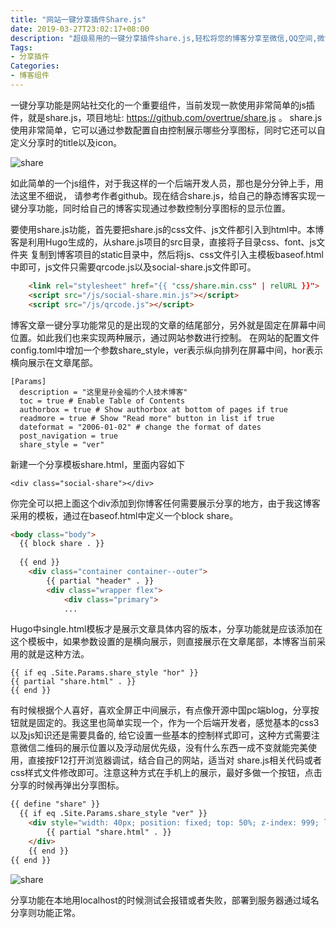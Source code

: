 ```yaml
---
title: "网站一键分享插件Share.js"
date: 2019-03-27T23:02:17+08:00
description: "超级易用的一键分享插件share.js,轻松将您的博客分享至微信,QQ空间,微博,豆瓣"
Tags:
- 分享插件
Categories:
- 博客组件
---
```


一键分享功能是网站社交化的一个重要组件，当前发现一款使用非常简单的js插件，就是share.js，项目地址: https://github.com/overtrue/share.js 。
share.js使用非常简单，它可以通过参数配置自由控制展示哪些分享图标，同时它还可以自定义分享时的title以及icon。

![share](/blog/share_js/001.png)

如此简单的一个js组件，对于我这样的一个后端开发人员，那也是分分钟上手，用法这里不细说，
请参考作者github。现在结合share.js，给自己的静态博客实现一键分享功能，同时给自己的博客实现通过参数控制分享图标的显示位置。

要使用share.js功能，首先要把share.js的css文件、js文件都引入到html中。本博客是利用Hugo生成的，从share.js项目的src目录，直接将子目录css、font、js文件夹
复制到博客项目的static目录中，然后将js、css文件引入主模板baseof.html中即可，js文件只需要qrcode.js以及social-share.js文件即可。

```HTML
	<link rel="stylesheet" href="{{ "css/share.min.css" | relURL }}">
	<script src="/js/social-share.min.js"></script>
	<script src="/js/qrcode.js"></script>
```

博客文章一键分享功能常见的是出现的文章的结尾部分，另外就是固定在屏幕中间位置。如此我们也来实现两种展示，通过网站参数进行控制。
在网站的配置文件config.toml中增加一个参数share_style，ver表示纵向排列在屏幕中间，hor表示横向展示在文章尾部。

```Text
[Params]
  description = "这里是孙金福的个人技术博客"
  toc = true # Enable Table of Contents
  authorbox = true # Show authorbox at bottom of pages if true
  readmore = true # Show "Read more" button in list if true
  dateformat = "2006-01-02" # change the format of dates
  post_navigation = true
  share_style = "ver"
```

新建一个分享模板share.html，里面内容如下

```
<div class="social-share"></div>
```

你完全可以把上面这个div添加到你博客任何需要展示分享的地方，由于我这博客采用的模板，通过在baseof.html中定义一个block share。

```HTML
<body class="body">
  {{ block share . }}
  
  {{ end }}
	<div class="container container--outer">
		{{ partial "header" . }}
		<div class="wrapper flex">
			<div class="primary">
			...
```

Hugo中single.html模板才是展示文章具体内容的版本，分享功能就是应该添加在这个模板中，如果参数设置的是横向展示，则直接展示在文章尾部，本博客当前采用的就是这种方法。

```
{{ if eq .Site.Params.share_style "hor" }}
{{ partial "share.html" . }}
{{ end }}
```

有时候根据个人喜好，喜欢全屏正中间展示，有点像开源中国pc端blog，分享按钮就是固定的。我这里也简单实现一个，作为一个后端开发者，感觉基本的css3以及js知识还是需要具备的,
给它设置一些基本的控制样式即可，这种方式需要注意微信二维码的展示位置以及浮动层优先级，没有什么东西一成不变就能完美使用，直接按F12打开浏览器调试，结合自己的网站，适当对
share.js相关代码或者css样式文件修改即可。注意这种方式在手机上的展示，最好多做一个按钮，点击分享的时候再弹出分享图标。

```HTML
{{ define "share" }}
  {{ if eq .Site.Params.share_style "ver" }}
	<div style="width: 40px; position: fixed; top: 50%; z-index: 999; left: 25px; transform: translateY(-50%)"> 
		{{ partial "share.html" . }}
	</div>
	{{ end }}
{{ end }}
```

![share](/blog/share_js/002.png)

分享功能在本地用localhost的时候测试会报错或者失败，部署到服务器通过域名分享则功能正常。
